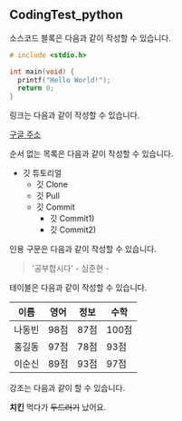 ## CodingTest_python

소스코드 블록은 다음과 같이 작성할 수 있습니다.

```c
# include <stdio.h>

int main(void) {
  printf("Hello World!");
  return 0;
}
```

링크는 다음과 같이 작성할 수 있습니다.

[구글 주소](https://google.com)

순서 없는 목록은 다음과 같이 작성할 수 있습니다.

* 깃 튜토리얼
  * 깃 Clone
  * 깃 Pull
  * 깃 Commit
    * 깃 Commit1)
    * 깃 Commit2)
    
 인용 구문은 다음과 같이 작성할 수 있습니다.
 
 > '공부합시다' - 심준현 -
 
 테이블은 다음과 같이 작성할 수 있습니다.
 
 이름|영어|정보|수학
 ---|---|---|---|
 나동빈|98점|87점|100점|
 홍길동|97점|78점|93점|
 이순신|89점|93점|97점|
 
 강조는 다음과 같이 할 수 있습니다.
 
 **치킨** 먹다가 ~~두드러기~~ 났어요.
